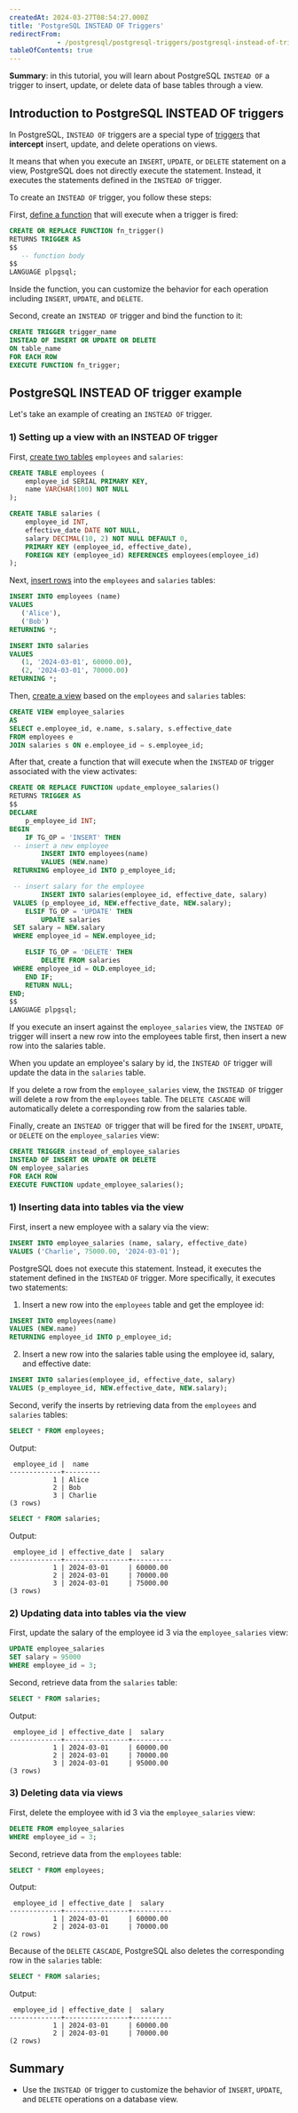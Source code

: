 ```yaml
---
createdAt: 2024-03-27T08:54:27.000Z
title: 'PostgreSQL INSTEAD OF Triggers'
redirectFrom: 
            - /postgresql/postgresql-triggers/postgresql-instead-of-triggers
tableOfContents: true
---
```



**Summary**: in this tutorial, you will learn about PostgreSQL `INSTEAD OF` a trigger to insert, update, or delete data of base tables through a view.

## Introduction to PostgreSQL INSTEAD OF triggers

In PostgreSQL, `INSTEAD OF` triggers are a special type of [triggers](/postgresql/postgresql-triggers) that **intercept** insert, update, and delete operations on views.

It means that when you execute an `INSERT`, `UPDATE`, or `DELETE` statement on a view, PostgreSQL does not directly execute the statement. Instead, it executes the statements defined in the `INSTEAD OF` trigger.

To create an `INSTEAD OF` trigger, you follow these steps:

First, [define a function](/postgresql/postgresql-plpgsql/postgresql-create-function) that will execute when a trigger is fired:

```sql
CREATE OR REPLACE FUNCTION fn_trigger()
RETURNS TRIGGER AS
$$
   -- function body
$$
LANGUAGE plpgsql;
```

Inside the function, you can customize the behavior for each operation including `INSERT`, `UPDATE`, and `DELETE`.

Second, create an `INSTEAD OF` trigger and bind the function to it:

```sql
CREATE TRIGGER trigger_name
INSTEAD OF INSERT OR UPDATE OR DELETE
ON table_name
FOR EACH ROW
EXECUTE FUNCTION fn_trigger;
```

## PostgreSQL INSTEAD OF trigger example

Let's take an example of creating an `INSTEAD OF` trigger.

### 1) Setting up a view with an INSTEAD OF trigger

First, [create two tables](/postgresql/postgresql-create-table) `employees` and `salaries`:

```sql
CREATE TABLE employees (
    employee_id SERIAL PRIMARY KEY,
    name VARCHAR(100) NOT NULL
);

CREATE TABLE salaries (
    employee_id INT,
    effective_date DATE NOT NULL,
    salary DECIMAL(10, 2) NOT NULL DEFAULT 0,
    PRIMARY KEY (employee_id, effective_date),
    FOREIGN KEY (employee_id) REFERENCES employees(employee_id)
);
```

Next, [insert rows](/postgresql/postgresql-insert) into the `employees` and `salaries` tables:

```sql
INSERT INTO employees (name)
VALUES
   ('Alice'),
   ('Bob')
RETURNING *;

INSERT INTO salaries
VALUES
   (1, '2024-03-01', 60000.00),
   (2, '2024-03-01', 70000.00)
RETURNING *;
```

Then, [create a view](/postgresql/postgresql-views/managing-postgresql-views) based on the `employees` and `salaries` tables:

```sql
CREATE VIEW employee_salaries
AS
SELECT e.employee_id, e.name, s.salary, s.effective_date
FROM employees e
JOIN salaries s ON e.employee_id = s.employee_id;
```

After that, create a function that will execute when the `INSTEAD` `OF` trigger associated with the view activates:

```sql
CREATE OR REPLACE FUNCTION update_employee_salaries()
RETURNS TRIGGER AS
$$
DECLARE
    p_employee_id INT;
BEGIN
    IF TG_OP = 'INSERT' THEN
 -- insert a new employee
        INSERT INTO employees(name)
        VALUES (NEW.name)
 RETURNING employee_id INTO p_employee_id;

 -- insert salary for the employee
        INSERT INTO salaries(employee_id, effective_date, salary)
 VALUES (p_employee_id, NEW.effective_date, NEW.salary);
    ELSIF TG_OP = 'UPDATE' THEN
        UPDATE salaries
 SET salary = NEW.salary
 WHERE employee_id = NEW.employee_id;

    ELSIF TG_OP = 'DELETE' THEN
        DELETE FROM salaries
 WHERE employee_id = OLD.employee_id;
    END IF;
    RETURN NULL;
END;
$$
LANGUAGE plpgsql;
```

If you execute an insert against the `employee_salaries` view, the `INSTEAD OF` trigger will insert a new row into the employees table first, then insert a new row into the salaries table.

When you update an employee's salary by id, the `INSTEAD OF` trigger will update the data in the `salaries` table.

If you delete a row from the `employee_salaries` view, the `INSTEAD OF` trigger will delete a row from the `employees` table. The `DELETE CASCADE` will automatically delete a corresponding row from the salaries table.

Finally, create an `INSTEAD OF` trigger that will be fired for the `INSERT`, `UPDATE`, or `DELETE` on the `employee_salaries` view:

```sql
CREATE TRIGGER instead_of_employee_salaries
INSTEAD OF INSERT OR UPDATE OR DELETE
ON employee_salaries
FOR EACH ROW
EXECUTE FUNCTION update_employee_salaries();
```

### 1) Inserting data into tables via the view

First, insert a new employee with a salary via the view:

```sql
INSERT INTO employee_salaries (name, salary, effective_date)
VALUES ('Charlie', 75000.00, '2024-03-01');
```

PostgreSQL does not execute this statement. Instead, it executes the statement defined in the `INSTEAD` `OF` trigger. More specifically, it executes two statements:

1. Insert a new row into the `employees` table and get the employee id:

```sql
INSERT INTO employees(name)
VALUES (NEW.name)
RETURNING employee_id INTO p_employee_id;
```

2. Insert a new row into the salaries table using the employee id, salary, and effective date:

```sql
INSERT INTO salaries(employee_id, effective_date, salary)
VALUES (p_employee_id, NEW.effective_date, NEW.salary);
```

Second, verify the inserts by retrieving data from the `employees` and `salaries` tables:

```sql
SELECT * FROM employees;
```

Output:

```
 employee_id |  name
-------------+---------
           1 | Alice
           2 | Bob
           3 | Charlie
(3 rows)
```

```sql
SELECT * FROM salaries;
```

Output:

```
 employee_id | effective_date |  salary
-------------+----------------+----------
           1 | 2024-03-01     | 60000.00
           2 | 2024-03-01     | 70000.00
           3 | 2024-03-01     | 75000.00
(3 rows)
```

### 2) Updating data into tables via the view

First, update the salary of the employee id 3 via the `employee_salaries` view:

```sql
UPDATE employee_salaries
SET salary = 95000
WHERE employee_id = 3;
```

Second, retrieve data from the `salaries` table:

```sql
SELECT * FROM salaries;
```

Output:

```
 employee_id | effective_date |  salary
-------------+----------------+----------
           1 | 2024-03-01     | 60000.00
           2 | 2024-03-01     | 70000.00
           3 | 2024-03-01     | 95000.00
(3 rows)
```

### 3) Deleting data via views

First, delete the employee with id 3 via the `employee_salaries` view:

```sql
DELETE FROM employee_salaries
WHERE employee_id = 3;
```

Second, retrieve data from the `employees` table:

```sql
SELECT * FROM employees;
```

Output:

```
 employee_id | effective_date |  salary
-------------+----------------+----------
           1 | 2024-03-01     | 60000.00
           2 | 2024-03-01     | 70000.00
(2 rows)
```

Because of the `DELETE` `CASCADE`, PostgreSQL also deletes the corresponding row in the `salaries` table:

```sql
SELECT * FROM salaries;
```

Output:

```
 employee_id | effective_date |  salary
-------------+----------------+----------
           1 | 2024-03-01     | 60000.00
           2 | 2024-03-01     | 70000.00
(2 rows)
```

## Summary

- Use the `INSTEAD OF` trigger to customize the behavior of `INSERT`, `UPDATE`, and `DELETE` operations on a database view.
